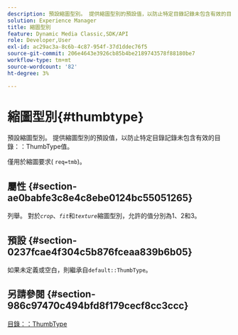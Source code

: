 ```yaml
---
description: 預設縮圖型別。 提供縮圖型別的預設值，以防止特定目錄記錄未包含有效的目錄ThumbType值。
solution: Experience Manager
title: 縮圖型別
feature: Dynamic Media Classic,SDK/API
role: Developer,User
exl-id: ac29ac3a-8c6b-4c87-954f-37d1ddec76f5
source-git-commit: 206e4643e3926cb85b4be2189743578f88180be7
workflow-type: tm+mt
source-wordcount: '82'
ht-degree: 3%

---
```


# 縮圖型別{#thumbtype}

預設縮圖型別。 提供縮圖型別的預設值，以防止特定目錄記錄未包含有效的目錄：：ThumbType值。

僅用於縮圖要求( `req=tmb`)。

## 屬性 {#section-ae0babfe3c8e4c8ebe0124bc55051265}

列舉。 對於&#x200B;*`crop`*、*`fit`*&#x200B;和&#x200B;*`texture`*&#x200B;縮圖型別，允許的值分別為1、2和3。

## 預設 {#section-0237fcae4f304c5b876fceaa839b6b05}

如果未定義或空白，則繼承自`default::ThumbType`。

## 另請參閱 {#section-986c97470c494bfd8f179cecf8cc3ccc}

[目錄：：ThumbType](../../../../../is-api/image-catalog/image-serving-api-ref/c-image-catalog-reference/c-image-svg-data-reference/c-image-data-reference/r-thumbtype-cat.md#reference-41149ddffc8749cba2f8d9c8e2611e03)
